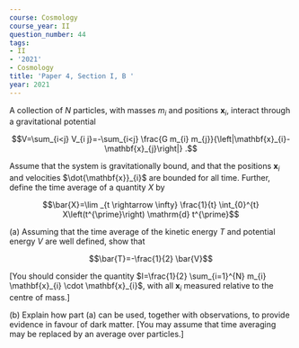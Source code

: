 ```yaml
---
course: Cosmology
course_year: II
question_number: 44
tags:
- II
- '2021'
- Cosmology
title: 'Paper 4, Section I, B '
year: 2021
---
```




A collection of $N$ particles, with masses $m_{i}$ and positions $\mathbf{x}_{i}$, interact through a gravitational potential

$$V=\sum_{i<j} V_{i j}=-\sum_{i<j} \frac{G m_{i} m_{j}}{\left|\mathbf{x}_{i}-\mathbf{x}_{j}\right|} .$$

Assume that the system is gravitationally bound, and that the positions $\mathbf{x}_{i}$ and velocities $\dot{\mathbf{x}}_{i}$ are bounded for all time. Further, define the time average of a quantity $X$ by

$$\bar{X}=\lim _{t \rightarrow \infty} \frac{1}{t} \int_{0}^{t} X\left(t^{\prime}\right) \mathrm{d} t^{\prime}$$

(a) Assuming that the time average of the kinetic energy $T$ and potential energy $V$ are well defined, show that

$$\bar{T}=-\frac{1}{2} \bar{V}$$

[You should consider the quantity $I=\frac{1}{2} \sum_{i=1}^{N} m_{i} \mathbf{x}_{i} \cdot \mathbf{x}_{i}$, with all $\mathbf{x}_{i}$ measured relative to the centre of mass.]

(b) Explain how part (a) can be used, together with observations, to provide evidence in favour of dark matter. [You may assume that time averaging may be replaced by an average over particles.]